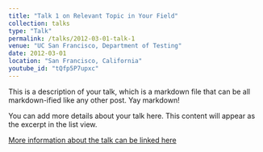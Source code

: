 ```yaml
---
title: "Talk 1 on Relevant Topic in Your Field"
collection: talks
type: "Talk"
permalink: /talks/2012-03-01-talk-1
venue: "UC San Francisco, Department of Testing"
date: 2012-03-01
location: "San Francisco, California"
youtube_id: "tQfp5P7upxc"
---
```


This is a description of your talk, which is a markdown file that can be all markdown-ified like any other post. Yay markdown!

You can add more details about your talk here. This content will appear as the excerpt in the list view.

[More information about the talk can be linked here](https://example.com/more-info)
